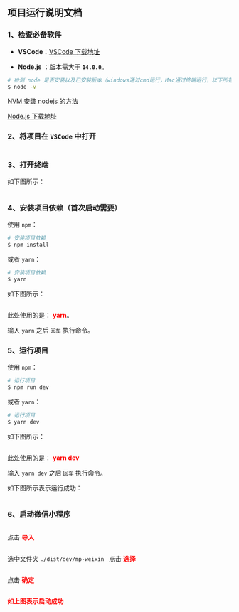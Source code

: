 ## 项目运行说明文档

### 1、检查必备软件

- **VSCode**：[VSCode 下载地址](https://code.visualstudio.com/)

* **Node.js** ：版本需大于 **`14.0.0`**。

```bash
# 检测 node 是否安装以及已安装版本（windows通过cmd运行，Mac通过终端运行，以下所有命令同理）
$ node -v
```

[NVM 安装 nodejs 的方法](https://blog.csdn.net/sinat_23958625/article/details/86491282)

[Node.js 下载地址](http://nodejs.cn/download/)



### 2、将项目在 `VSCode` 中打开

<img src="./images/dev/001.png" alt=""  />



### 3、打开终端

如下图所示：

<img src="./images/dev/002.png" alt=""  />



### 4、安装项目依赖（首次启动需要）

使用 `npm`：

```bash
# 安装项目依赖
$ npm install
```

或者 `yarn`：

```bash
# 安装项目依赖
$ yarn
```

如下图所示：

<img src="./images/dev/003.png" alt=""  />

此处使用的是： <b style="color:#f00">yarn</b>。

输入 `yarn` 之后 `回车` 执行命令。



### 5、运行项目

使用 `npm`：

```bash
# 运行项目
$ npm run dev
```

或者 `yarn`：

```bash
# 运行项目
$ yarn dev
```

如下图所示：

<img src="./images/dev/004.png" alt=""  />

此处使用的是： <b style="color:#f00">yarn dev</b>

输入 `yarn dev` 之后 `回车` 执行命令。

如下图所示表示运行成功：

<img src="./images/dev/005.png" alt=""  />



### 6、启动微信小程序

<img src="./images/dev/006.png" alt=""  />

点击 <b style="color:#f00">导入</b>

<img src="./images/dev/007.png" alt=""  />

选中文件夹 `./dist/dev/mp-weixin ` 点击 <b style="color:#f00">选择</b>

<img src="./images/dev/008.png" alt=""  />

点击 <b style="color:#f00">确定</b>

<img src="./images/dev/009.png" alt=""  />

<b style="color:#f00">如上图表示启动成功</b>
